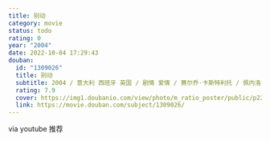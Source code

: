 ```yaml
---
title: 别动
category: movie
status: todo
rating: 0
year: "2004"
date: 2022-10-04 17:29:43
douban:
  id: "1309026"
  title: 别动
  subtitle: 2004 / 意大利 西班牙 英国 / 剧情 爱情 / 赛尔乔·卡斯特利托 / 佩内洛普·克鲁兹 赛尔乔·卡斯特利托
  rating: 7.9
  cover: https://img1.doubanio.com/view/photo/m_ratio_poster/public/p2246431738.jpg
  link: https://movie.douban.com/subject/1309026/
---
```


via youtube 推荐